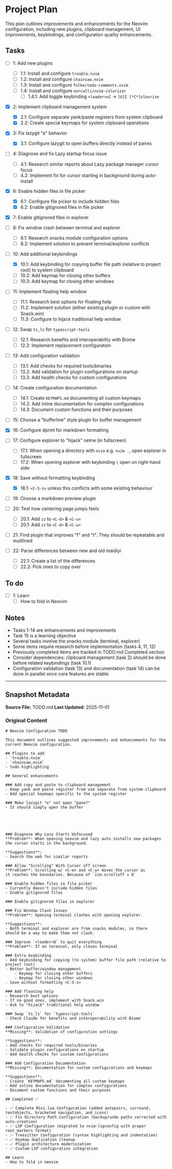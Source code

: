 # Project Plan

This plan outlines improvements and enhancements for the Neovim configuration,
including new plugins, clipboard management, UI improvements, keybindings, and
configuration quality enhancements.

## Tasks

- [ ] 1: Add new plugins
  - [ ] 1.1: Install and configure `trouble.nvim`
  - [ ] 1.2: Install and configure `chainsaw.nvim`
  - [ ] 1.3: Install and configure `folke/todo-comments.nvim`
  - [ ] 1.4: Install and configure `norcalli/nvim-colorizer`
    - [ ] 1.4.1: Add toggle keybinding `<leader>uC` -> `[U]I [*C*]olourise`

- [x] 2: Implement clipboard management system
  - [x] 2.1: Configure separate yank/paste registers from system clipboard
  - [x] 2.2: Create special keymaps for system clipboard operations

- [x] 3: Fix lazygit "e" behavior
  - [x] 3.1: Configure lazygit to open buffers directly instead of panes

- [ ] 4: Diagnose and fix Lazy startup focus issue
  - [ ] 4.1: Research similar reports about Lazy package manager cursor focus
  - [ ] 4.2: Implement fix for cursor starting in background during auto-install

- [x] 6: Enable hidden files in file picker
  - [x] 6.1: Configure file picker to include hidden files
  - [x] 6.2: Enable gitignored files in file picker

- [x] 7: Enable gitignored files in explorer

- [ ] 8: Fix window clash between terminal and explorer
  - [ ] 8.1: Research snacks module configuration options
  - [ ] 8.2: Implement solution to prevent terminal/explorer conflicts

- [ ] 10: Add additional keybindings
  - [x] 10.1: Add keybinding for copying buffer file path (relative to project
        root) to system clipboard
  - [ ] 10.2: Add keymap for closing other buffers
  - [ ] 10.3: Add keymap for closing other windows

- [ ] 11: Implement floating help window
  - [ ] 11.1: Research best options for floating help
  - [ ] 11.2: Implement solution (either existing plugin or custom with
        Snack.win)
  - [ ] 11.3: Configure to hijack traditional help window

- [ ] 12: Swap `ts_ls` for `typescript-tools`
  - [ ] 12.1: Research benefits and interoperability with Biome
  - [ ] 12.2: Implement replacement configuration

- [ ] 13: Add configuration validation
  - [ ] 13.1: Add checks for required tools/binaries
  - [ ] 13.2: Add validation for plugin configurations on startup
  - [ ] 13.3: Add health checks for custom configurations

- [ ] 14: Create configuration documentation
  - [ ] 14.1: Create `KEYMAPS.md` documenting all custom keymaps
  - [ ] 14.2: Add inline documentation for complex configurations
  - [ ] 14.3: Document custom functions and their purposes

- [ ] 15: Choose a "bufferline" style plugin for buffer management

- [x] 16: Configure dprint for markdown formatting

- [ ] 17: Configure explorer to "hijack" netrw (in fullscreen)
  - [ ] 17.1: When opening a directory with `nvim` e.g. `nvim .`, open explorer
        in fullscreen
  - [ ] 17.2: When opening explorer with keybinding `\` open on right-hand side

- [x] 18: Save without formatting keybinding
  - [x] 18.1: `<C-S-s>` unless this conflicts with some existing behaviour

- [ ] 19: Choose a markdown preview plugin

- [ ] 20: Test how centering page jumps feels
  - [ ] 20.1: Add `zz` to `<C-d>` & `<C-u>`
  - [ ] 20.1: Add `zz` to `<C-d>` & `<C-u>`

- [ ] 21: Find plugin that improves "f" and "t". They should be repeatable and
      multlined

- [ ] 22: Parse differences between new and old maidiyi
  - [ ] 22.1: Create a list of the differences
  - [ ] 22.2: Pick ones to copy over

## To do

- [ ] 1: Learn
  - [ ] How to fold in Neovim

## Notes

- Tasks 1-14 are enhancements and improvements
- Task 15 is a learning objective
- Several tasks involve the snacks module (terminal, explorer)
- Some items require research before implementation (tasks 4, 11, 12)
- Previously completed items are tracked in TODO.md Completed section
- Consider dependencies: clipboard management (task 2) should be done before
  related keybindings (task 10.1)
- Configuration validation (task 13) and documentation (task 14) can be done in
  parallel once core features are stable

---

<!-- SNAPSHOT: DO NOT EDIT BELOW THIS LINE -->

## Snapshot Metadata

**Source File:** TODO.md **Last Updated:** 2025-11-01

### Original Content

```
# Neovim Configuration TODO

This document outlines suggested improvements and enhancements for the current Neovim configuration.

## Plugins to add
- `trouble.nvim`
- `chainsaw.nvim`
- todo highlighting

## General enhancements

### Add copy and paste to clipboard management
- Keep yank and paste register from vim separate from system clipboard
- Add special keymaps specific to the system register

### Make lazygit "e" not open "pane?"
- It should simply open the buffer





### Diagnose Why Lazy Starts Unfocused
**Problem**: When opening neovim and lazy auto installs new packages
the cursor starts in the background.

**Suggestions**:
- Search the web for similar reports

### Allow "Scrolling" With Cursor off screen
**Problem**: Scrolling w/ <C-e> and <C-y> moves the cursor as
it reaches the boundaries. Because of `vim.scrolloff = 8`

### Enable hidden files in file picker
- Currently doesn't include hidden files
- Enable gitignored files

### Enable gitignored files in explorer

### Fix Window Clash Issues
**Problem**: Opening terminal clashes with opening explorer.

**Suggestions**:
- Both terminal and explorer are from snacks modules, so there
should be a way to make them not clash.

### Improve `<leader>Q` to quit everything
**Problem**: If on terminal, only closes terminal

### Extra keybinding
- Add keybinding for copying (to system) buffer file path (relative to project root)
- Better buffer/window management
    - Keymap for closing other buffers
    - Keymap for closing other windows
- Save without formatting <C-S-s>

### Add floating help
- Research best options
- If no good ones, implement with Snack.win
- Ask to "hijack" traditional help window

### Swap `ts_ls` for `typescript-tools`
- Check Claude for benefits and interoperability with Biome

### Configuration Validation
**Missing**: Validation of configuration settings

**Suggestions**:
- Add checks for required tools/binaries
- Validate plugin configurations on startup
- Add health checks for custom configurations

### Add Configuration Documentation
**Missing**: Documentation for custom configurations and keymaps

**Suggestions**:
- Create `KEYMAPS.md` documenting all custom keymaps
- Add inline documentation for complex configurations
- Document custom functions and their purposes

## Completed ✅

- ✅ Complete Mini.lua Configuration (added autopairs, surround, textobjects, bracketed navigation, and icons)
- ✅ Fix Directory Path Configuration (backup/undo paths corrected with auto-creation)
- ✅ LSP Configuration (migrated to nvim-lspconfig with proper root_markers format)
- ✅ Treesitter Configuration (syntax highlighting and indentation)
- ✅ Keymap duplication cleanup
- ✅ Plugin architecture modernization
- ✅ Custom LSP configuration integration

## Learn
- How to fold in neovim
```
